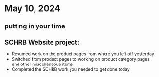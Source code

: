 # May 10, 2024

## putting in your time

## SCHRB Website project:

- Resumed work on the product pages from where you left off yesterday
- Switched from product pages to working on product category pages and other miscellaneous items
- Completed the SCHRB work you needed to get done today
